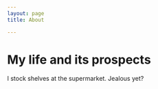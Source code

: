 ```yaml
---
layout: page 
title: About

---
```


# My life and its prospects
I stock shelves at the supermarket. Jealous yet? 